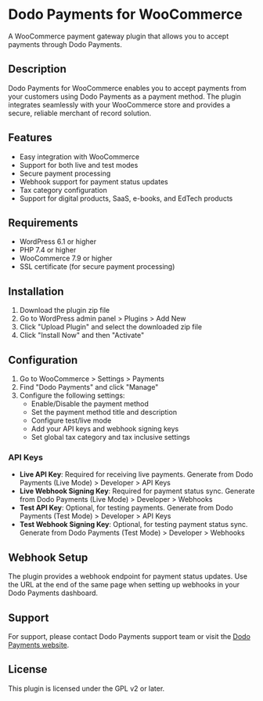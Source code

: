 # Dodo Payments for WooCommerce

A WooCommerce payment gateway plugin that allows you to accept payments through Dodo Payments.

## Description

Dodo Payments for WooCommerce enables you to accept payments from your customers using Dodo Payments as a payment method. The plugin integrates seamlessly with your WooCommerce store and provides a secure, reliable merchant of record solution.

## Features

- Easy integration with WooCommerce
- Support for both live and test modes
- Secure payment processing
- Webhook support for payment status updates
- Tax category configuration
- Support for digital products, SaaS, e-books, and EdTech products

## Requirements

- WordPress 6.1 or higher
- PHP 7.4 or higher
- WooCommerce 7.9 or higher
- SSL certificate (for secure payment processing)

## Installation

1. Download the plugin zip file
2. Go to WordPress admin panel > Plugins > Add New
3. Click "Upload Plugin" and select the downloaded zip file
4. Click "Install Now" and then "Activate"

## Configuration

1. Go to WooCommerce > Settings > Payments
2. Find "Dodo Payments" and click "Manage"
3. Configure the following settings:
   - Enable/Disable the payment method
   - Set the payment method title and description
   - Configure test/live mode
   - Add your API keys and webhook signing keys
   - Set global tax category and tax inclusive settings

### API Keys

- **Live API Key**: Required for receiving live payments. Generate from Dodo Payments (Live Mode) > Developer > API Keys
- **Live Webhook Signing Key**: Required for payment status sync. Generate from Dodo Payments (Live Mode) > Developer > Webhooks
- **Test API Key**: Optional, for testing payments. Generate from Dodo Payments (Test Mode) > Developer > API Keys
- **Test Webhook Signing Key**: Optional, for testing payment status sync. Generate from Dodo Payments (Test Mode) > Developer > Webhooks

## Webhook Setup

The plugin provides a webhook endpoint for payment status updates. Use the URL at the end of the same page when setting up webhooks in your Dodo Payments dashboard.

## Support

For support, please contact Dodo Payments support team or visit the [Dodo Payments website](https://dodopayments.com).

## License

This plugin is licensed under the GPL v2 or later.
